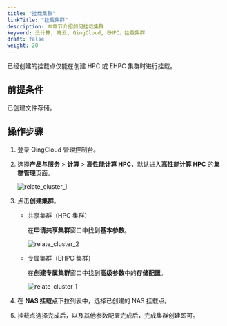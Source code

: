 ```yaml
---
title: "挂载集群"
linkTitle: "挂载集群"
description: 本章节介绍如何挂载集群
keyword: 云计算, 青云, QingCloud, EHPC，挂载集群
draft: false
weight: 20
---
```


已经创建的挂载点仅能在创建 HPC 或 EHPC 集群时进行挂载。

## 前提条件

已创建文件存储。

## 操作步骤

1. 登录 QingCloud 管理控制台。

2. 选择**产品与服务** > **计算** > **高性能计算 HPC**，默认进入**高性能计算 HPC** 的**集群管理**页面。

   ![relate_cluster_1](../../../_images/relate_cluster_1.png)

3. 点击**创建集群**。

   - 共享集群（HPC 集群）

     在**申请共享集群**窗口中找到**基本参数**。

     ![relate_cluster_2](../../../_images/relate_cluster_2.png)

   - 专属集群（EHPC 集群）

     在**创建专属集群**窗口中找到**高级参数**中的**存储配置**。
  
     ![relate_cluster_1](../../../_images/relate_cluster_3.png)

4. 在 **NAS 挂载点**下拉列表中，选择已创建的 NAS 挂载点。

5. 挂载点选择完成后，以及其他参数配置完成后，完成集群创建即可。
